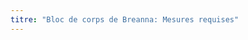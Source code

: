 ```yaml
---
titre: "Bloc de corps de Breanna: Mesures requises"
---
```


<PatternMeasurements pattern='breanna' />
